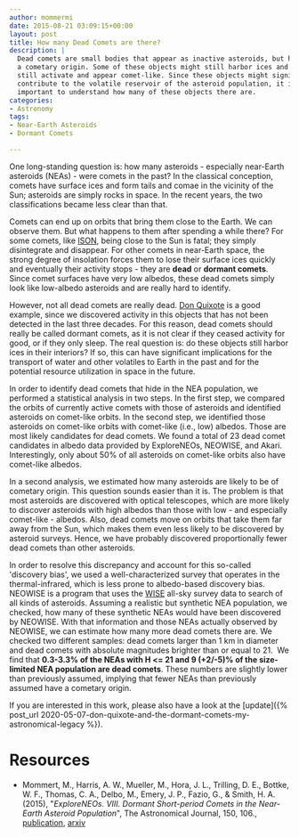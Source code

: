```yaml
---
author: mommermi
date: 2015-08-21 03:09:15+00:00
layout: post
title: How many Dead Comets are there?
description: |
  Dead comets are small bodies that appear as inactive asteroids, but have
  a cometary origin. Some of these objects might still harbor ices and can
  still activate and appear comet-like. Since these objects might signifcantly
  contribute to the volatile reservoir of the asteroid population, it is
  important to understand how many of these objects there are.
categories:
- Astronomy
tags:
- Near-Earth Asteroids
- Dormant Comets

---
```


One long-standing question is: how many asteroids - especially near-Earth asteroids (NEAs) - were comets in the past? In the classical conception, comets have surface ices and form tails and comae in the vicinity of the Sun; asteroids are simply rocks in space. In the recent years, the two classifications became less clear than that.

Comets can end up on orbits that bring them close to the Earth. We can observe them. But what happens to them after spending a while there? For some comets, like [ISON](https://en.wikipedia.org/wiki/Comet_ISON), being close to the Sun is fatal; they simply disintegrate and disappear. For other comets in near-Earth space, the strong degree of insolation forces them to lose their surface ices quickly and eventually their activity stops - they are **dead** or **dormant comets**. Since comet surfaces have very low albedos, these dead comets simply look like low-albedo asteroids and are really hard to identify.

However, not all dead comets are really dead. [Don Quixote](http://mommermi.github.io/astronomy/2014/10/19/detection-of-cometary-activity-in-neo-don-quixote.html) is a good example, since we discovered activity in this objects that has not been detected in the last three decades. For this reason, dead comets should really be called dormant comets, as it is not clear if they ceased activity for good, or if they only sleep. The real question is: do these objects still harbor ices in their interiors? If so, this can have significant implications for the transport of water and other volatiles to Earth in the past and for the potential resource utilization in space in the future.

In order to identify dead comets that hide in the NEA population, we performed a statistical analysis in two steps. In the first step, we compared the orbits of currently active comets with those of asteroids and identified asteroids on comet-like orbits. In the second step, we identified those asteroids on comet-like orbits with comet-like (i.e., low) albedos. Those are most likely candidates for dead comets. We found a total of 23 dead comet candidates in albedo data provided by ExploreNEOs, NEOWISE, and Akari. Interestingly, only about 50% of all asteroids on comet-like orbits also have comet-like albedos.

In a second analysis, we estimated how many asteroids are likely to be of cometary origin. This question sounds easier than it is. The problem is that most asteroids are discovered with optical telescopes, which are more likely to discover asteroids with high albedos than those with low - and especially comet-like - albedos. Also, dead comets move on orbits that take them far away from the Sun, which makes them even less likely to be discovered by asteroid surveys. Hence, we have probably discovered proportionally fewer dead comets than other asteroids.

In order to resolve this discrepancy and account for this so-called 'discovery bias', we used a well-characterized survey that operates in the thermal-infrared, which is less prone to albedo-based discovery bias. NEOWISE is a program that uses the [WISE](https://en.wikipedia.org/wiki/Wide-field_Infrared_Survey_Explorer) all-sky survey data to search of all kinds of asteroids. Assuming a realistic but synthetic NEA population, we checked, how many of these synthetic NEAs would have been discovered by NEOWISE. With that information and those NEAs actually observed by NEOWISE, we can estimate how many more dead comets there are. We checked two different samples: dead comets larger than 1 km in diameter and dead comets with absolute magnitudes brighter than or equal to 21.  We find that **0.3-3.3% of the NEAs with H <= 21 and 9 (+2/-5)% of the size-limited NEA population are dead comets**. These numbers are slightly lower than previously assumed, implying that fewer NEAs than previously assumed have a cometary origin.

If you are interested in this work, please also have a look at the [update]({% post_url 2020-05-07-don-quixote-and-the-dormant-comets-my-astronomical-legacy %}).


# Resources

* Mommert, M., Harris, A. W., Mueller, M., Hora, J. L., Trilling, D. E., Bottke, W. F., Thomas, C. A., Delbo, M., Emery, J. P., Fazio, G., & Smith, H. A. (2015), "*ExploreNEOs. VIII. Dormant Short-period Comets in the Near-Earth Asteroid Population*", The Astronomical Journal, 150, 106., [publication](http://doi.org/10.1088/0004-6256/150/4/106), [arxiv](http://arxiv.org/abs/1508.04116)